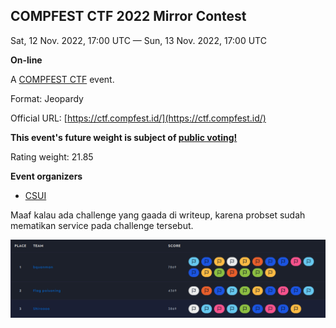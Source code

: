 ## COMPFEST CTF 2022 Mirror Contest

Sat, 12 Nov. 2022, 17:00 UTC — Sun, 13 Nov. 2022, 17:00 UTC

**On-line**

A [COMPFEST CTF](https://ctftime.org/ctf/502) event.

Format: Jeopardy

Official URL: [https://ctf.compfest.id/](https://ctf.compfest.id/)

**This event's future weight is subject of [public voting!](https://ctftime.org/event/1811/weight)**

Rating weight: 21.85

**Event organizers** 

 - [CSUI](https://ctftime.org/team/70551)

Maaf kalau ada challenge yang gaada di writeup, karena probset sudah mematikan service pada challenge tersebut.

![leaderboard](attachments/leaderboard.png)